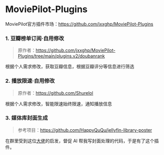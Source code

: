 # MoviePilot-Plugins
MoviePilot官方插件市场：https://github.com/jxxghp/MoviePilot-Plugins

### 1. 豆瓣榜单订阅·自用修改
  > 原作者：https://github.com/jxxghp/MoviePilot-Plugins/tree/main/plugins.v2/doubanrank

  根据个人需求修改，获取豆瓣信息，根据豆瓣评分等信息进行筛选

### 2. 播放限速·自用修改
  > 原作者：https://github.com/Shurelol

  根据个人需求修改，智能限速始终限速，通知播放信息

### 3. 媒体库封面生成
  > 参考项目：https://github.com/HappyQuQu/jellyfin-library-poster

  在群里受到这位[大佬](https://github.com/HappyQuQu/jellyfin-library-poster)的启发，督促 AI 帮我写封面处理的代码，于是有了这个插件。